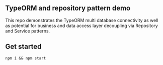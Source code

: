 ## TypeORM and repository pattern demo

This repo demonstrates the TypeORM multi database connectivity as well as
potential for business and data access layer decoupling via Repository and Service patterns.

## Get started

`npm i && npm start`

